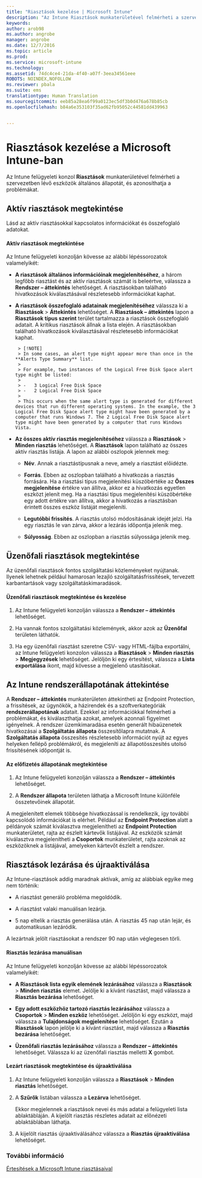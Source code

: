 ```yaml
---
title: "Riasztások kezelése | Microsoft Intune"
description: "Az Intune Riasztások munkaterületével felmérheti a szervezetben lévő eszközök általános állapotát."
keywords: 
author: arob98
ms.author: angrobe
manager: angrobe
ms.date: 12/7/2016
ms.topic: article
ms.prod: 
ms.service: microsoft-intune
ms.technology: 
ms.assetid: 74dc4ce4-21da-4f40-a07f-3eea34561eee
ROBOTS: NOINDEX,NOFOLLOW
ms.reviewer: pbala
ms.suite: ems
translationtype: Human Translation
ms.sourcegitcommit: eeb85a28ea6f99a0123ec5df3b0d476a678b85cb
ms.openlocfilehash: b84a6e353103f35ad62fb95052c44581dd439963


---
```


# <a name="manage-alerts-in-microsoft-intune"></a>Riasztások kezelése a Microsoft Intune-ban
Az Intune felügyeleti konzol **Riasztások** munkaterületével felmérheti a szervezetben lévő eszközök általános állapotát, és azonosíthatja a problémákat.

## <a name="view-active-alerts"></a>Aktív riasztások megtekintése

Lásd az aktív riasztásokkal kapcsolatos információkat és összefoglaló adatokat.

#### <a name="to-view-active-alerts"></a>Aktív riasztások megtekintése

Az Intune felügyeleti konzolján kövesse az alábbi lépéssorozatok valamelyikét:

-  **A riasztások általános információinak megjelenítéséhez**, a három legfőbb riasztást és az aktív riasztások számát is beleértve, válassza a **Rendszer – áttekintés** lehetőséget. A riasztásokban található hivatkozások kiválasztásával részletesebb információkat kaphat.

-  **A riasztások összefoglaló adatainak megjelenítéséhez** válassza ki a **Riasztások** > **Áttekintés** lehetőséget. A **Riasztások – áttekintés** lapon a **Riasztások típus szerint** terület tartalmazza a riasztások összefoglaló adatait. A kritikus riasztások állnak a lista elején. A riasztásokban található hivatkozások kiválasztásával részletesebb információkat kaphat.

        > [!NOTE]
        > In some cases, an alert type might appear more than once in the **Alerts Type Summary** list.
        >
        > For example, two instances of the Logical Free Disk Space alert type might be listed:
        >
        > -   3 Logical Free Disk Space
        > -   2 Logical Free Disk Space
        >
        > This occurs when the same alert type is generated for different devices that run different operating systems. In the example, the 3 Logical Free Disk Space alert type might have been generated by a computer that runs Windows 7. The 2 Logical Free Disk Space alert type might have been generated by a computer that runs Windows Vista.

-   **Az összes aktív riasztás megjelenítéséhez** válassza a **Riasztások** > **Minden riasztás** lehetőséget. A **Riasztások** lapon található az összes aktív riasztás listája. A lapon az alábbi oszlopok jelennek meg:

    -   **Név**. Annak a riasztástípusnak a neve, amely a riasztást előidézte.

    -   **Forrás**. Ebben az oszlopban található a hivatkozás a riasztás forrására. Ha a riasztási típus megjelenítési küszöbértéke az **Összes megjelenítése** értékre van állítva, akkor ez a hivatkozás egyetlen eszközt jelenít meg. Ha a riasztási típus megjelenítési küszöbértéke egy adott értékre van állítva, akkor a hivatkozás a riasztásban érintett összes eszköz listáját megjeleníti.

    -   **Legutóbbi frissítés**. A riasztás utolsó módosításának idejét jelzi. Ha egy riasztás le van zárva, akkor a lezárás időpontja jelenik meg.

    -   **Súlyosság**. Ebben az oszlopban a riasztás súlyossága jelenik meg.

## <a name="view-notice-board-alerts"></a>Üzenőfali riasztások megtekintése
Az üzenőfali riasztások fontos szolgáltatási közleményeket nyújtanak. Ilyenek lehetnek például hamarosan lezajló szolgáltatásfrissítések, tervezett karbantartások vagy szolgáltatáskimaradások.

#### <a name="to-view-and-manage-notice-board-alerts"></a>Üzenőfali riasztások megtekintése és kezelése

1.  Az Intune felügyeleti konzolján válassza a **Rendszer – áttekintés** lehetőséget.

2.  Ha vannak fontos szolgáltatási közlemények, akkor azok az **Üzenőfal** területen láthatók.

3.  Ha egy üzenőfali riasztást szeretne CSV- vagy HTML-fájlba exportálni, az Intune felügyeleti konzolon válassza a **Riasztások** > **Minden riasztás** >    **Megjegyzések** lehetőséget. Jelöljön ki egy értesítést, válassza a **Lista exportálása** ikont, majd kövesse a megjelenő utasításokat.

## <a name="review-intune-system-status"></a>Az Intune rendszerállapotának áttekintése
A **Rendszer – áttekintés** munkaterületen áttekintheti az Endpoint Protection, a frissítések, az ügynökök, a házirendek és a szoftverkategóriák **rendszerállapotának** adatait. Ezekkel az információkkal felmérheti a problémákat, és kiválaszthatja azokat, amelyek azonnali figyelmet igényelnek. A rendszer üzemkimaradása esetén generált hibaüzenetek hivatkozásai a **Szolgáltatás állapota** összesítőlapra mutatnak. A **Szolgáltatás állapota** összesítés részletesebb információt nyújt az egyes helyeken fellépő problémákról, és megjeleníti az állapotösszesítés utolsó frissítésének időpontját is.

#### <a name="to-view-the-status-of-your-subscription"></a>Az előfizetés állapotának megtekintése

1.  Az Intune felügyeleti konzolján válassza a **Rendszer – áttekintés** lehetőséget.

2.  A **Rendszer állapota** területen láthatja a Microsoft Intune különféle összetevőinek állapotát.

  A megjelenített elemek többsége hivatkozással is rendelkezik, így további kapcsolódó információkat is elérhet. Például az **Endpoint Protection** alatt a példányok számát kiválasztva megjelenítheti az **Endpoint Protection** munkaterületet, rajta az észlelt kártevők listájával. Az eszközök számát kiválasztva megjelenítheti a **Csoportok** munkaterületet, rajta azoknak az eszközöknek a listájával, amelyeken kártevőt észlelt a rendszer.

## <a name="close-and-reactivate-alerts"></a>Riasztások lezárása és újraaktiválása
Az Intune-riasztások addig maradnak aktívak, amíg az alábbiak egyike meg nem történik:

-   A riasztást generáló probléma megoldódik.

-   A riasztást valaki manuálisan lezárja.

-   5 nap eltelik a riasztás generálása után. A riasztás 45 nap után lejár, és automatikusan lezáródik.

A lezártnak jelölt riasztásokat a rendszer 90 nap után véglegesen törli.

#### <a name="to-manually-close-an-alert"></a>Riasztás lezárása manuálisan

Az Intune felügyeleti konzolján kövesse az alábbi lépéssorozatok valamelyikét:

- **A Riasztások lista egyik elemének lezárásához** válassza a **Riasztások** > **Minden riasztás** elemet. Jelölje ki a kívánt riasztást, majd válassza a **Riasztás bezárása** lehetőséget.

- **Egy adott eszközhöz tartozó riasztás lezárásához** válassza a **Csoportok** > **Minden eszköz** lehetőséget. Jelöljön ki egy eszközt, majd válassza a **Tulajdonságok megjelenítése** lehetőséget. Ezután a **Riasztások** lapon jelölje ki a kívánt riasztást, majd válassza a **Riasztás bezárása** lehetőséget.

- **Üzenőfali riasztás lezárásához** válassza a **Rendszer – áttekintés** lehetőséget. Válassza ki az üzenőfali riasztás melletti **X** gombot.

#### <a name="to-view-and-reactivate-closed-alerts"></a>Lezárt riasztások megtekintése és újraaktiválása

1.  Az Intune felügyeleti konzolján válassza a **Riasztások** > **Minden riasztás** lehetőséget.

2.  A **Szűrők** listában válassza a **Lezárva** lehetőséget.

    Ekkor megjelennek a riasztások nevei és más adatai a felügyeleti lista ablaktábláján. A kijelölt riasztás részletes adatait az előnézeti ablaktáblában láthatja.

3.  A kijelölt riasztás újraaktiválásához válassza a **Riasztás újraaktiválása** lehetőséget.

### <a name="see-also"></a>További információ
[Értesítések a Microsoft Intune riasztásaival](../deploy-use/get-notified-by-alerts.md)



<!--HONumber=Dec16_HO2-->


